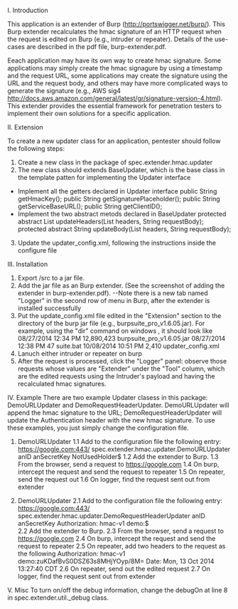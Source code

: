 I. Introduction

This application is an extender of Burp (http://portswigger.net/burp/). This Burp extender recalculates the hmac signature of an HTTP request when the request is edited on Burp (e.g., intruder or repeater). Details of the use-cases are described in the pdf file, burp-extender.pdf.

Eeach application may have its own way to create hmac signature. Some applications may simply create the hmac signagure by using a timestamp and the request URL, some applications may create the signature using the URL and the request body, and others may have more complicated ways to generate the signature (e.g., AWS sig4 http://docs.aws.amazon.com/general/latest/gr/signature-version-4.html). This extender provides the essential framework for penetration testers to implement their own solutions for a specific application. 

II. Extension

To create a new updater class for an application, pentester should follow the following steps:

1. Create a new class in the package of spec.extender.hmac.updater 
2. The new class should extends BaseUpdater, which is the base class in the template patten for implementing the Updater interface
- Implement all the getters declared in Updater interface
	public String getHmacKey();
	public String getSignaturePlaceholder();
	public String getServiceBaseURL();
	public String getClientID();
- Implement the two abstract metods declared in BaseUpdater
	protected abstract List<String> updateHeaders(List<String> headers, String requestBody);
	protected abstract String updateBody(List<String> headers, String requestBody);
3. Update the updater_config.xml, following the instructions inside the configure file

III. Installation
1. Export /src to a jar file.
2. Add the jar file as an Burp extender. (See the screenshot of adding the extender in burp-extender.pdf). 
--Note there is a new tab named "Logger" in the second row of menu in Burp, after the extender is installed successfully
3. Put the update_config.xml file edited in the "Extension" section to the directory of the burp jar file (e.g., burpsuite_pro_v1.6.05.jar). For example, using the "dir" command on windows , it should look like
08/27/2014  12:34 PM        12,890,423	burpsuite_pro_v1.6.05.jar
08/27/2014  12:38 PM                47			suite.bat
10/08/2014  10:51 PM             2,410		updater_config.xml
4. Lanuch either intruder or repeater on burp
5. After the request is processed, click the "Logger" panel: observe those requests whose values are "Extender" under the "Tool" column, which are the edited requests using the Intruder's payload and having the recalculated hmac signatures.

IV. Example
There are two example Updater clasess in this package: DemoURLUpdater and DemoRequestHeaderUpdater. DemoURLUpdater will append the hmac signature to the URL; DemoRequestHeaderUpdater will update the Authentication header with the new hmac signature. To use these examples, you just simply change the configuration file.

1. DemoURLUpdater
1.1 Add to the configuration file the following entry:
	<updater>
		<service-base-url>https://google.com:443/</service-base-url>
		<updater-class>spec.extender.hmac.updater.DemoURLUpdater</updater-class>
		<client-id>anID</client-id>
		<hmac-key>anSecretKey</hmac-key>
		<signature-place-holder>NotUsedHolder$</signature-place-holder>	
	</updater>
1.2 Add the extender to Burp. 
1.3 From the browser, send a request to https://google.com
1.4 On burp, intercept the request and send the request to repeater
1.5 On repeater, send the request out
1.6 On logger, find the request sent out from extender

2. DemoURLUpdater
2.1 Add to the configuration file the following entry:
	<updater>
		<service-base-url>https://google.com:443/</service-base-url>
		<updater-class>spec.extender.hmac.updater.DemoRequestHeaderUpdater</updater-class>
		<client-id>anID</client-id>
		<hmac-key>anSecretKey</hmac-key>
		<signature-place-holder>Authorization: hmac-v1 demo:$</signature-place-holder>	
	</updater>
2.2 Add the extender to Burp. 
2.3 From the browser, send a request to https://google.com
2.4 On burp, intercept the request and send the request to repeater
2.5 On repeater, add two headers to the request as the following
Authorization: hmac-v1 demo:zuKDafBvS0DSZ63s8MHjYOyp/8M=
Date: Mon, 13 Oct 2014 13:27:40 CDT
2.6 On repeater, send out the edited request
2.7 On logger, find the request sent out from extender

V. Misc
To turn on/off the debug information, change the debugOn at line 8 in  spec.extender.util._debug class.

